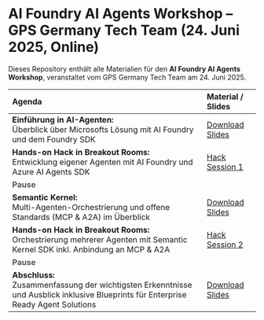 # AI Foundry AI Agents Workshop – GPS Germany Tech Team (24. Juni 2025, Online)

Dieses Repository enthält alle Materialien für den **AI Foundry AI Agents Workshop**, veranstaltet vom GPS Germany Tech Team am 24. Juni 2025.



| **Agenda**                                                                                                                        | **Material / Slides**                           |
|:----------------------------------------------------------------------------------------------------------------------------------|:------------------------------------------------|
| **Einführung in AI-Agenten:**<br>Überblick über Microsofts Lösung mit AI Foundry und dem Foundry SDK                              | [Download Slides](#)                            |
| **Hands-on Hack in Breakout Rooms:**<br>Entwicklung eigener Agenten mit AI Foundry und Azure AI Agents SDK                        | [Hack Session 1](./Hands-On-Hacking-Session-1/) |
| <span style="font-weight:bold; color:#555;">Pause</span>                                                                         |                                                 |
| **Semantic Kernel:**<br>Multi-Agenten-Orchestrierung und offene Standards (MCP & A2A) im Überblick                                | [Download Slides]()                             |
| **Hands-on Hack in Breakout Rooms:**<br>Orchestrierung mehrerer Agenten mit Semantic Kernel SDK inkl. Anbindung an MCP & A2A      | [Hack Session 2](./Hands-On-Hacking-Session-2/) |
| <span style="font-weight:bold; color:#555;">Pause</span>                                                                         |                                                 |
| **Abschluss:**<br>Zusammenfassung der wichtigsten Erkenntnisse und Ausblick inklusive Blueprints für Enterprise Ready Agent Solutions | [Download Slides](#)                            |



